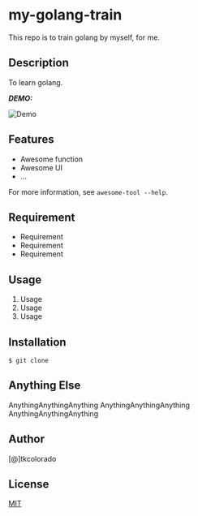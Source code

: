 # my-golang-train
This repo is to train golang by myself, for me.

## Description
To learn golang.

***DEMO:***

![Demo](https://image-url.gif)

## Features

- Awesome function
- Awesome UI
- ...

For more information, see `awesome-tool --help`.

## Requirement

- Requirement
- Requirement
- Requirement

## Usage

1. Usage
2. Usage
3. Usage

## Installation

    $ git clone 

## Anything Else

AnythingAnythingAnything
AnythingAnythingAnything
AnythingAnythingAnything

## Author

[@]tkcolorado

## License

[MIT](http:/mit-license.org)

